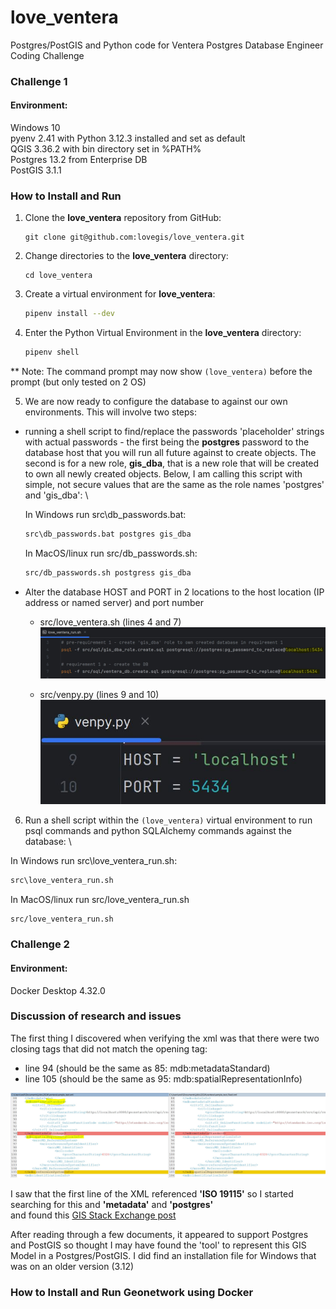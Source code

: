 # love_ventera  
Postgres/PostGIS and Python code for Ventera Postgres Database Engineer Coding Challenge

### Challenge 1

#### Environment:

Windows 10 \
pyenv 2.41 with Python 3.12.3 installed and set as default \
QGIS 3.36.2 with bin directory set in %PATH% \
Postgres 13.2 from Enterprise DB \
PostGIS 3.1.1

### How to Install and Run

1. Clone the **love_ventera** repository from GitHub:
   ```
   git clone git@github.com:lovegis/love_ventera.git
   ```

2. Change directories to the  **love_ventera** directory:
   ```
   cd love_ventera
   ```

3. Create a virtual environment for **love_ventera**:
   ```bash
   pipenv install --dev
   ``` 

4. Enter the Python Virtual Environment in the **love_ventera** directory:
   ```bash
   pipenv shell
   ``` 

** Note: The command prompt may now show `(love_ventera)` before the prompt (but only tested on 2 OS)

5. We are now ready to configure the database to against our own environments.  This will involve two steps:
* running a shell script to find/replace the passwords 'placeholder' strings with actual passwords - the first being the **postgres** 
  password to the database host that you will run all future against to create objects.  The second is for a new role, **gis_dba**,
  that is a new role that will be created to own all newly created objects.  Below, I am calling this script with simple, not
  secure values that are the same as the role names 'postgres' and 'gis_dba':  \

  In Windows run src\db_passwords.bat:
  ```bash
  src\db_passwords.bat postgres gis_dba
  ```
  In MacOS/linux run src/db_passwords.sh:
  ```bash
  src/db_passwords.sh postgress gis_dba
  ```

* Alter the database HOST and PORT in 2 locations to the host location (IP address or named server) and port number
    * src/love_ventera.sh (lines 4 and 7) \
    ![image](data/images/host_port_2.jpg) 
    
    * src/venpy.py (lines 9 and 10) \
    ![image](data/images/host_port_1.jpg) 


6. Run a shell script within the `(love_ventera)` virtual environment to run psql commands and python SQLAlchemy commands against the database: \


  In Windows run src\love_ventera_run.sh:
  ```bash
  src\love_ventera_run.sh
  ```
  In MacOS/linux run src/love_ventera_run.sh
  ```bash
  src/love_ventera_run.sh
  ```   




### Challenge 2

#### Environment:
Docker Desktop 4.32.0

### Discussion of research and issues

The first thing I discovered when verifying the xml was that there were two closing tags that did not match the opening tag:
* line 94 (should be the same as 85: mdb:metadataStandard)
* line 105 (should be the same as 95: mdb:spatialRepresentationInfo)

![image](data/images/xml_file_error.jpg)

I saw that the first line of the XML referenced **'ISO 19115'** so I started searching for this and **'metadata'** and **'postgres'** \
and found this [GIS Stack Exchange post](https://gis.stackexchange.com/questions/339816/storing-metadata-in-postgresql)

After reading through a few documents, it appeared to support Postgres and PostGIS so thought I may have found the 'tool' 
to represent this GIS Model in a Postgres/PostGIS.  I did find an installation file for Windows that was on an older version (3.12)
### How to Install and Run Geonetwork using Docker
```
```